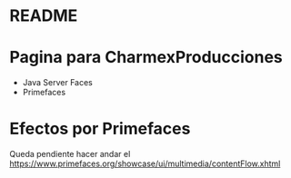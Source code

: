 # README

# Pagina para CharmexProducciones
- Java Server Faces
- Primefaces

# Efectos por Primefaces
Queda pendiente hacer andar el 
https://www.primefaces.org/showcase/ui/multimedia/contentFlow.xhtml